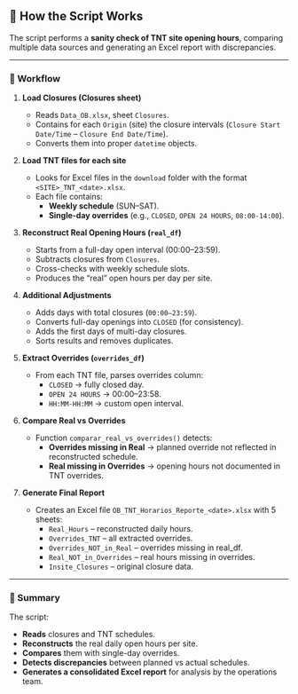 ## 📖 How the Script Works

The script performs a **sanity check of TNT site opening hours**, comparing multiple data sources and generating an Excel report with discrepancies.  

---

### 🔎 Workflow

1. **Load Closures (Closures sheet)**
   - Reads `Data_OB.xlsx`, sheet `Closures`.  
   - Contains for each `Origin` (site) the closure intervals (`Closure Start Date/Time` – `Closure End Date/Time`).  
   - Converts them into proper `datetime` objects.  

2. **Load TNT files for each site**
   - Looks for Excel files in the `download` folder with the format `<SITE>_TNT_<date>.xlsx`.  
   - Each file contains:  
     - **Weekly schedule** (SUN–SAT).  
     - **Single-day overrides** (e.g., `CLOSED`, `OPEN 24 HOURS`, `08:00-14:00`).  

3. **Reconstruct Real Opening Hours (`real_df`)**
   - Starts from a full-day open interval (00:00–23:59).  
   - Subtracts closures from `Closures`.  
   - Cross-checks with weekly schedule slots.  
   - Produces the “real” open hours per day per site.  

4. **Additional Adjustments**
   - Adds days with total closures (`00:00–23:59`).  
   - Converts full-day openings into `CLOSED` (for consistency).  
   - Adds the first days of multi-day closures.  
   - Sorts results and removes duplicates.  

5. **Extract Overrides (`overrides_df`)**
   - From each TNT file, parses overrides column:  
     - `CLOSED` → fully closed day.  
     - `OPEN 24 HOURS` → 00:00–23:58.  
     - `HH:MM-HH:MM` → custom open interval.  

6. **Compare Real vs Overrides**
   - Function `comparar_real_vs_overrides()` detects:  
     - **Overrides missing in Real** → planned override not reflected in reconstructed schedule.  
     - **Real missing in Overrides** → opening hours not documented in TNT overrides.  

7. **Generate Final Report**
   - Creates an Excel file `OB_TNT_Horarios_Reporte_<date>.xlsx` with 5 sheets:  
     - `Real_Hours` – reconstructed daily hours.  
     - `Overrides_TNT` – all extracted overrides.  
     - `Overrides_NOT_in_Real` – overrides missing in real_df.  
     - `Real_NOT_in_Overrides` – real hours missing in overrides.  
     - `Insite_Closures` – original closure data.  

---

### 🎯 Summary

The script:
- **Reads** closures and TNT schedules.  
- **Reconstructs** the real daily open hours per site.  
- **Compares** them with single-day overrides.  
- **Detects discrepancies** between planned vs actual schedules.  
- **Generates a consolidated Excel report** for analysis by the operations team.  
